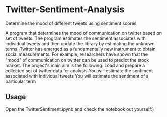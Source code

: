 # Twitter-Sentiment-Analysis
Determine the mood of different tweets using sentiment scores

A program that determines the mood of communication on twitter based on set of tweets. The program estimates the sentiment associates with individual tweets and then update the library by estimating the unknown terms. Twitter has emerged as a fundamentally new instrument to obtain social measurements. For example, researchers have shown that the "mood" of communication on twitter can be used to predict the stock market.
The project's main aim is the following:
Load and prepare a collected set of twitter data for analysis
You will estimate the sentiment associated with individual tweets
You will estimate the sentiment of a particular term

## Usage
Open the TwitterSentiment.ipynb and check the notebook out yourself:)
